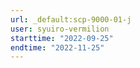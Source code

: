 ```yaml
---
url: _default:scp-9000-01-j
user: syuiro-vermilion
starttime: "2022-09-25"
endtime: "2022-11-25"
---
```

<reserve />